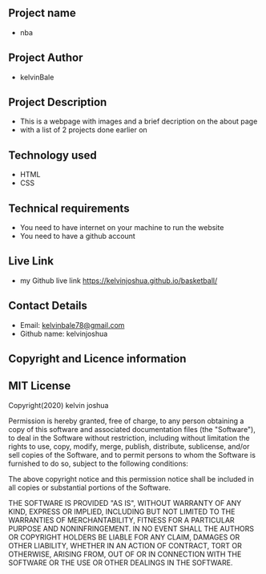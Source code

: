 ## Project name
- nba
 ## Project Author
- kelvinBale

 ## Project Description
 - This is a webpage with images and a brief decription on the about page
 - with a list of  2 projects done earlier on

 ## Technology used
 - HTML
 - CSS

 ## Technical requirements
 * You need to have internet on your machine to run the website
 * You need to have a github account

 ## Live Link
  -  my Github live link
      https://kelvinjoshua.github.io/basketball/
  
 ## Contact Details
  - Email: kelvinbale78@gmail.com
  - Github name: kelvinjoshua
 ## Copyright and Licence information 
 ## MIT License
Copyright(2020) kelvin joshua

Permission is hereby granted, free of charge, to any person obtaining a copy
of this software and associated documentation files (the "Software"), to deal
in the Software without restriction, including without limitation the rights
to use, copy, modify, merge, publish, distribute, sublicense, and/or sell
copies of the Software, and to permit persons to whom the Software is
furnished to do so, subject to the following conditions:

The above copyright notice and this permission notice shall be included in all
copies or substantial portions of the Software.

THE SOFTWARE IS PROVIDED "AS IS", WITHOUT WARRANTY OF ANY KIND, EXPRESS OR
IMPLIED, INCLUDING BUT NOT LIMITED TO THE WARRANTIES OF MERCHANTABILITY,
FITNESS FOR A PARTICULAR PURPOSE AND NONINFRINGEMENT. IN NO EVENT SHALL THE
AUTHORS OR COPYRIGHT HOLDERS BE LIABLE FOR ANY CLAIM, DAMAGES OR OTHER
LIABILITY, WHETHER IN AN ACTION OF CONTRACT, TORT OR OTHERWISE, ARISING FROM,
OUT OF OR IN CONNECTION WITH THE SOFTWARE OR THE USE OR OTHER DEALINGS IN THE
SOFTWARE.
